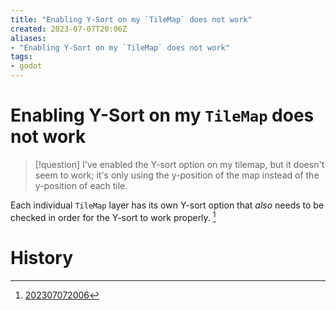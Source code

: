 ```yaml
---
title: "Enabling Y-Sort on my `TileMap` does not work"
created: 2023-07-07T20:06Z
aliases:
- "Enabling Y-Sort on my `TileMap` does not work"
tags:
- godot
---
```


# Enabling Y-Sort on my `TileMap` does not work

> [!question]
> I've enabled the Y-sort option on my tilemap, but it doesn't seem to work; it's only using the y-position of the map instead of the y-position of each tile.

Each individual `TileMap` layer has its own Y-sort option that _also_ needs to be checked in order for the Y-sort to work properly. [^1]

# History

[^1]: [202307072006](../entries/202307072006.md)

